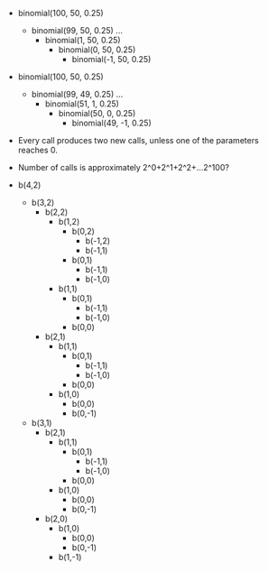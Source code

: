- binomial(100, 50, 0.25)
  - binomial(99, 50, 0.25)
    ...
    - binomial(1, 50, 0.25)
      - binomial(0, 50, 0.25)
        - binomial(-1, 50, 0.25)

- binomial(100, 50, 0.25)
  - binomial(99, 49, 0.25)
    ...
    - binomial(51, 1, 0.25)
      - binomial(50, 0, 0.25)
        - binomial(49, -1, 0.25)

- Every call produces two new calls, unless one of the parameters reaches 0.
- Number of calls is approximately 2^0+2^1+2^2+...2^100?

- b(4,2)
  - b(3,2)
    - b(2,2)
      - b(1,2)
        - b(0,2)
          - b(-1,2)
          - b(-1,1)
        - b(0,1)
          - b(-1,1)
          - b(-1,0)
      - b(1,1)
        - b(0,1)
          - b(-1,1)
          - b(-1,0)
        - b(0,0)
    - b(2,1)
      - b(1,1)
        - b(0,1)
          - b(-1,1)
          - b(-1,0)
        - b(0,0)
      - b(1,0)
        - b(0,0)
        - b(0,-1)
  - b(3,1)
    - b(2,1)
      - b(1,1)
        - b(0,1)
          - b(-1,1)
          - b(-1,0)
        - b(0,0)
      - b(1,0)
        - b(0,0)
        - b(0,-1)
    - b(2,0)
      - b(1,0)
        - b(0,0)
        - b(0,-1)
      - b(1,-1)